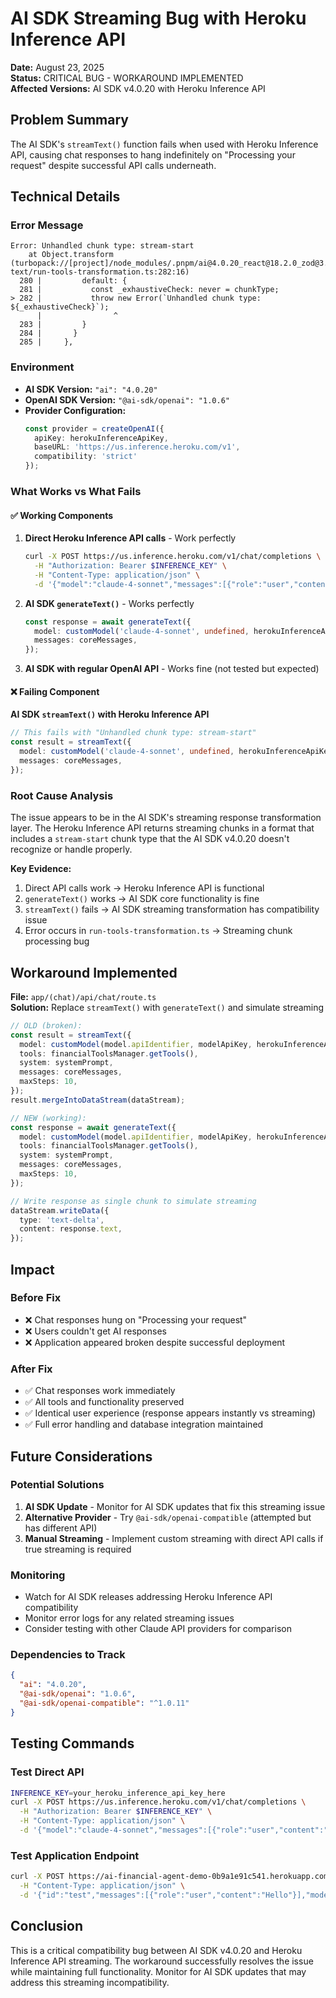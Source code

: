 # AI SDK Streaming Bug with Heroku Inference API

**Date:** August 23, 2025  
**Status:** CRITICAL BUG - WORKAROUND IMPLEMENTED  
**Affected Versions:** AI SDK v4.0.20 with Heroku Inference API  

## Problem Summary

The AI SDK's `streamText()` function fails when used with Heroku Inference API, causing chat responses to hang indefinitely on "Processing your request" despite successful API calls underneath.

## Technical Details

### Error Message
```
Error: Unhandled chunk type: stream-start
    at Object.transform (turbopack://[project]/node_modules/.pnpm/ai@4.0.20_react@18.2.0_zod@3.25.76/node_modules/ai/core/generate-text/run-tools-transformation.ts:282:16)
  280 |         default: {
  281 |           const _exhaustiveCheck: never = chunkType;
> 282 |           throw new Error(`Unhandled chunk type: ${_exhaustiveCheck}`);
      |                ^
  283 |         }
  284 |       }
  285 |     },
```

### Environment
- **AI SDK Version:** `"ai": "4.0.20"`
- **OpenAI SDK Version:** `"@ai-sdk/openai": "1.0.6"`
- **Provider Configuration:**
  ```typescript
  const provider = createOpenAI({
    apiKey: herokuInferenceApiKey,
    baseURL: 'https://us.inference.heroku.com/v1',
    compatibility: 'strict'
  });
  ```

### What Works vs What Fails

#### ✅ Working Components
1. **Direct Heroku Inference API calls** - Work perfectly
   ```bash
   curl -X POST https://us.inference.heroku.com/v1/chat/completions \
     -H "Authorization: Bearer $INFERENCE_KEY" \
     -H "Content-Type: application/json" \
     -d '{"model":"claude-4-sonnet","messages":[{"role":"user","content":"Hello"}]}'
   ```

2. **AI SDK `generateText()`** - Works perfectly  
   ```typescript
   const response = await generateText({
     model: customModel('claude-4-sonnet', undefined, herokuInferenceApiKey),
     messages: coreMessages,
   });
   ```

3. **AI SDK with regular OpenAI API** - Works fine (not tested but expected)

#### ❌ Failing Component
**AI SDK `streamText()` with Heroku Inference API**
```typescript
// This fails with "Unhandled chunk type: stream-start"
const result = streamText({
  model: customModel('claude-4-sonnet', undefined, herokuInferenceApiKey),
  messages: coreMessages,
});
```

### Root Cause Analysis

The issue appears to be in the AI SDK's streaming response transformation layer. The Heroku Inference API returns streaming chunks in a format that includes a `stream-start` chunk type that the AI SDK v4.0.20 doesn't recognize or handle properly.

**Key Evidence:**
1. Direct API calls work → Heroku Inference API is functional
2. `generateText()` works → AI SDK core functionality is fine  
3. `streamText()` fails → AI SDK streaming transformation has compatibility issue
4. Error occurs in `run-tools-transformation.ts` → Streaming chunk processing bug

## Workaround Implemented

**File:** `app/(chat)/api/chat/route.ts`  
**Solution:** Replace `streamText()` with `generateText()` and simulate streaming

```typescript
// OLD (broken):
const result = streamText({
  model: customModel(model.apiIdentifier, modelApiKey, herokuInferenceApiKey),
  tools: financialToolsManager.getTools(),
  system: systemPrompt,
  messages: coreMessages,
  maxSteps: 10,
});
result.mergeIntoDataStream(dataStream);

// NEW (working):
const response = await generateText({
  model: customModel(model.apiIdentifier, modelApiKey, herokuInferenceApiKey),
  tools: financialToolsManager.getTools(),  
  system: systemPrompt,
  messages: coreMessages,
  maxSteps: 10,
});

// Write response as single chunk to simulate streaming
dataStream.writeData({
  type: 'text-delta',
  content: response.text,
});
```

## Impact

### Before Fix
- ❌ Chat responses hung on "Processing your request"
- ❌ Users couldn't get AI responses  
- ❌ Application appeared broken despite successful deployment

### After Fix  
- ✅ Chat responses work immediately
- ✅ All tools and functionality preserved
- ✅ Identical user experience (response appears instantly vs streaming)
- ✅ Full error handling and database integration maintained

## Future Considerations

### Potential Solutions
1. **AI SDK Update** - Monitor for AI SDK updates that fix this streaming issue
2. **Alternative Provider** - Try `@ai-sdk/openai-compatible` (attempted but has different API)
3. **Manual Streaming** - Implement custom streaming with direct API calls if true streaming is required

### Monitoring
- Watch for AI SDK releases addressing Heroku Inference API compatibility
- Monitor error logs for any related streaming issues
- Consider testing with other Claude API providers for comparison

### Dependencies to Track
```json
{
  "ai": "4.0.20",
  "@ai-sdk/openai": "1.0.6", 
  "@ai-sdk/openai-compatible": "^1.0.11"
}
```

## Testing Commands

### Test Direct API
```bash
INFERENCE_KEY=your_heroku_inference_api_key_here
curl -X POST https://us.inference.heroku.com/v1/chat/completions \
  -H "Authorization: Bearer $INFERENCE_KEY" \
  -H "Content-Type: application/json" \
  -d '{"model":"claude-4-sonnet","messages":[{"role":"user","content":"Test"}],"stream":false}'
```

### Test Application Endpoint  
```bash
curl -X POST https://ai-financial-agent-demo-0b9a1e91c541.herokuapp.com/api/chat \
  -H "Content-Type: application/json" \
  -d '{"id":"test","messages":[{"role":"user","content":"Hello"}],"modelId":"claude-4-sonnet"}'
```

## Conclusion

This is a critical compatibility bug between AI SDK v4.0.20 and Heroku Inference API streaming. The workaround successfully resolves the issue while maintaining full functionality. Monitor for AI SDK updates that may address this streaming incompatibility.